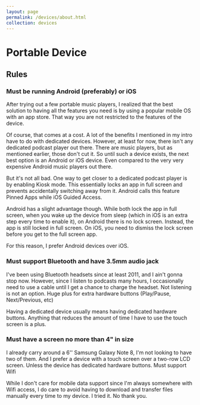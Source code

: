 ```yaml
---
layout: page
permalink: /devices/about.html
collection: devices
---
```

# Portable Device

## Rules

### Must be running Android (preferably) or iOS

After trying out a few portable music players, I realized that the best solution to having all the features you need is by using a popular mobile OS with an app store. That way you are not restricted to the features of the device.

Of course, that comes at a cost. A lot of the benefits I mentioned in my intro have to do with dedicated devices. However, at least for now, there isn't any dedicated podcast player out there. There are music players, but as mentioned earlier, those don't cut it. So until such a device exists, the next best option is an Android or iOS device. Even compared to the very very expensive Android music players out there.

But it's not all bad. One way to get closer to a dedicated podcast player is by enabling Kiosk mode. This essentially locks an app in full screen and prevents accidentally switching away from it. Android calls this feature Pinned Apps while iOS Guided Access. 

Android has a slight advantage though. While both lock the app in full screen, when you wake up the device from sleep (which in iOS is an extra step every time to enable it), on Android there is no lock screen. Instead, the app is still locked in full screen. On iOS, you need to dismiss the lock screen before you get to the full screen app.

For this reason, I prefer Android devices over iOS. 

### Must support Bluetooth and have 3.5mm audio jack

I've been using Bluetooth headsets since at least 2011, and I ain't gonna stop now. However, since I listen to podcasts many hours, I occasionally need to use a cable until I get a chance to charge the headset. Not listening is not an option.
Huge plus for extra hardware buttons (Play/Pause, Next/Previous, etc)

Having a dedicated device usually means having dedicated hardware buttons. Anything that reduces the amount of time I have to use the touch screen is a plus.

### Must have a screen no more than 4" in size

I already carry around a 6'' Samsung Galaxy Note 8, I'm not looking to have two of them. And I prefer a device with a touch screen over a two-row LCD screen. Unless the device has dedicated hardware buttons.
Must support Wifi

While I don't care for mobile data support since I'm always somewhere with Wifi access, I do care to avoid having to download and transfer files manually every time to my device. I tried it. No thank you.